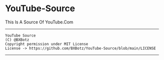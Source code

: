 # YouTube-Source
This Is A Source Of YouTube.Com

---

```
YouTube Source
(C) @BXBotz
Copyright permission under MIT License
License -> https://github.com/BXBotz/YouTube-Source/blob/main/LICENSE
```

---
